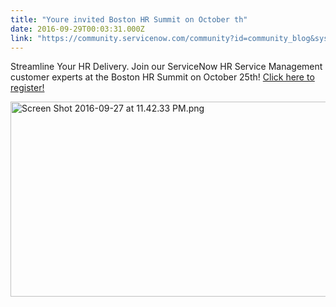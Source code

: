 ```yaml
---
title: "Youre invited Boston HR Summit on October th"
date: 2016-09-29T00:03:31.000Z
link: "https://community.servicenow.com/community?id=community_blog&sys_id=62bc2e25dbd0dbc01dcaf3231f96198d"
---
```

<p>Streamline Your HR Delivery. Join our ServiceNow HR Service Management customer experts at the Boston HR Summit on October 25th! <a title="" _jive_internal="true" href="https://lnkd.in/ecbBYAE" rel="nofollow" target="_blank">Click here to register!</a></p><p></p><p><img  alt="Screen Shot 2016-09-27 at 11.42.33 PM.png" class="image-1 jive-image" src="c9b31186dbd4d344e9737a9e0f9619d3.iix" style="width: 620px; height: 312px;"/></p>